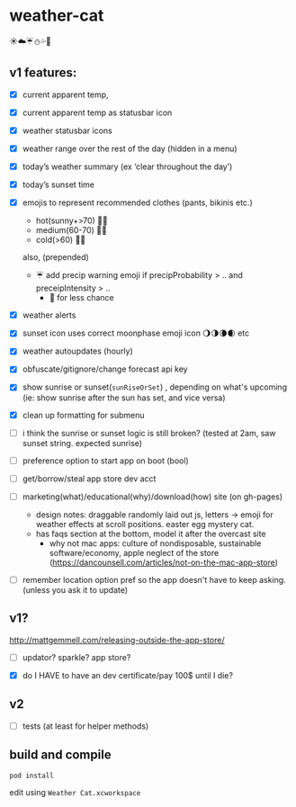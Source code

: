 # weather-cat

☀️☁️☔️⛄️💦🌈

## v1 features: 

- [x] current apparent temp, 
- [x] current apparent temp as statusbar icon
- [x] weather statusbar icons
- [x] weather range over the rest of the day (hidden in a menu)
- [x] today’s weather summary (ex ‘clear throughout the day’)
- [x] today’s sunset time
- [x] emojis to represent recommended clothes (pants, bikinis etc.)
	- hot(sunny+>70) 👙👟
	- medium(60-70) 👕👗
	- cold(>60) 👖👘

	also, (prepended)
	- ☔️ add precip warning emoji if precipProbability > .. and preceipIntensity > ..
		- 🌂 for less chance 
- [x] weather alerts
- [x] sunset icon uses correct moonphase emoji icon 🌖🌗🌘🌒 etc
- [x] weather autoupdates (hourly)
- [x] obfuscate/gitignore/change forecast api key
- [x] show sunrise or sunset(`sunRiseOrSet`) , depending on what's upcoming (ie: show sunrise after the sun has set, and vice versa)
- [x] clean up formatting for submenu

- [ ] i think the sunrise or sunset logic is still broken? (tested at 2am, saw sunset string. expected sunrise)

- [ ] preference option to start app on boot (bool)

- [ ] get/borrow/steal app store dev acct
- [ ] marketing(what)/educational(why)/download(how) site (on gh-pages)
	- design notes: draggable randomly laid out js, letters -> emoji for weather effects at scroll positions. easter egg mystery cat.
	- has faqs section at the bottom, model it after the overcast site
		- why not mac apps: culture of nondisposable, sustainable software/economy, apple neglect of the store (https://dancounsell.com/articles/not-on-the-mac-app-store)
- [ ] remember location option pref so the app doesn't have to keep asking. (unless you ask it to update)


## v1?

http://mattgemmell.com/releasing-outside-the-app-store/

- [ ] updator? sparkle? app store?
- [x] do I HAVE to have an dev certificate/pay 100$ until I die?


## v2 

- [ ] tests (at least for helper methods)

## build and compile

`pod install`

edit using `Weather Cat.xcworkspace`

